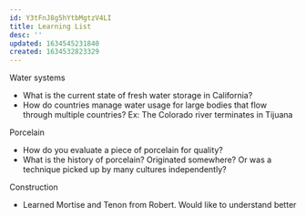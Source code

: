 ```yaml
---
id: Y3tFnJ8g5hYtbMgtzV4LI
title: Learning List
desc: ''
updated: 1634545231840
created: 1634532823329
---
```


Water systems
- What is the current state of fresh water storage in California?
- How do countries manage water usage for large bodies that flow through multiple countries? Ex: The Colorado river terminates in Tijuana

Porcelain
- How do you evaluate a piece of porcelain for quality?
- What is the history of porcelain? Originated somewhere? Or was a technique picked up by many cultures independently?

Construction
- Learned Mortise and Tenon from Robert. Would like to understand better 


